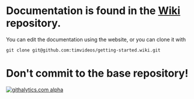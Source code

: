 
# Documentation is found in the [Wiki](https://github.com/timvideos/getting-started/wiki) repository.

You can edit the documentation using the website, or you can clone it with
```
git clone git@github.com:timvideos/getting-started.wiki.git
```





# Don't commit to the base repository!


[![githalytics.com alpha](https://cruel-carlota.pagodabox.com/9f3b89d7feac43bbbd791b9313d2e7e3 "githalytics.com")](http://githalytics.com/github.com/timvideos)
